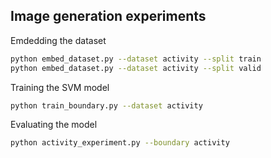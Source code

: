 ## Image generation experiments 
Emdedding the dataset

```bash
python embed_dataset.py --dataset activity --split train 
python embed_dataset.py --dataset activity --split valid
```

Training the SVM model

```bash
python train_boundary.py --dataset activity 
```

Evaluating the model

```bash
python activity_experiment.py --boundary activity
```

